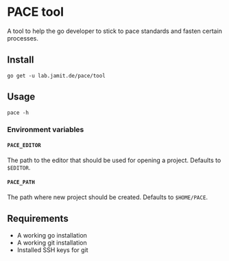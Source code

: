 # PACE tool

A tool to help the go developer to stick to pace standards and fasten certain processes.

## Install

    go get -u lab.jamit.de/pace/tool

## Usage

    pace -h

### Environment variables

#### `PACE_EDITOR`

The path to the editor that should be used for opening a project. Defaults to `$EDITOR`.

#### `PACE_PATH`

The path where new project should be created. Defaults to `$HOME/PACE`.

## Requirements

* A working go installation
* A working git installation
* Installed SSH keys for git

